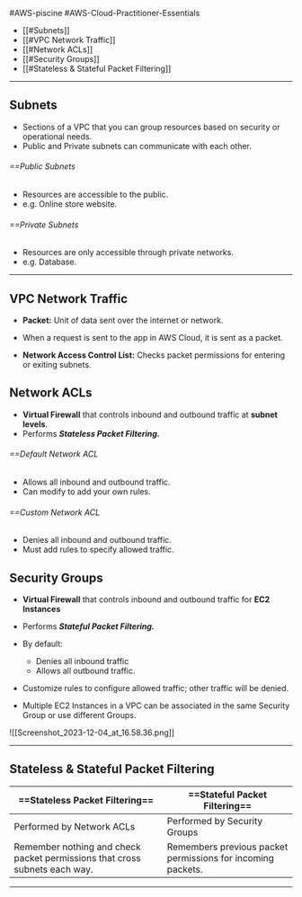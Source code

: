 #AWS-piscine #AWS-Cloud-Practitioner-Essentials 

- [[#Subnets]]
- [[#VPC Network Traffic]]
- [[#Network ACLs]]
- [[#Security Groups]]
- [[#Stateless & Stateful Packet Filtering]]

---------------
## Subnets
- Sections of a VPC that you can group resources based on security or operational needs.
- Public and Private subnets can communicate with each other.
###### ==Public Subnets
- Resources are accessible to the public.
- e.g. Online store website.
###### ==Private Subnets
- Resources are only accessible through private networks.
- e.g. Database.

--------------

## VPC Network Traffic
- **Packet:** Unit of data sent over the internet or network.
- When a request is sent to the app in AWS Cloud, it is sent as a packet.

- **Network Access Control List:** Checks packet permissions for entering or exiting subnets.
## Network ACLs
- **Virtual Firewall** that controls inbound and outbound traffic at **subnet levels**.
- Performs ***Stateless Packet Filtering.***
###### ==Default Network ACL
- Allows all inbound and outbound traffic.
- Can modify to add your own rules.
###### ==Custom Network ACL
- Denies all inbound and outbound traffic.
- Must add rules to specify allowed traffic.
## Security Groups
- **Virtual Firewall** that controls inbound and outbound traffic for **EC2 Instances**
- Performs ***Stateful Packet Filtering.***
- By default:
	- Denies all inbound traffic
	- Allows all outbound traffic.
- Customize rules to configure allowed traffic; other traffic will be denied.

- Multiple EC2 Instances in a VPC can be associated in the same Security Group or use different Groups.

![[Screenshot_2023-12-04_at_16.58.36.png]]

-----------------------
## Stateless & Stateful Packet Filtering

| **==Stateless Packet Filtering==** | **==Stateful Packet Filtering==** |
|--|--|
| Performed by Network ACLs | Performed by Security Groups |
| Remember nothing and check packet permissions that cross subnets each way. | Remembers previous packet permissions for incoming packets.|

----
